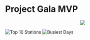 # Project Gala MVP

<p align="center">
    <img src="https://user-images.githubusercontent.com/89528655/133327202-2db973cd-30a2-4aa7-a1f8-a8a057bfddc3.png" />
</p>

![Top 10 Stations](https://user-images.githubusercontent.com/89528655/133327202-2db973cd-30a2-4aa7-a1f8-a8a057bfddc3.png)
![Busiest Days](https://user-images.githubusercontent.com/89528655/133327331-e43cb11f-ec84-41ed-b3b7-921343ca0859.png)

